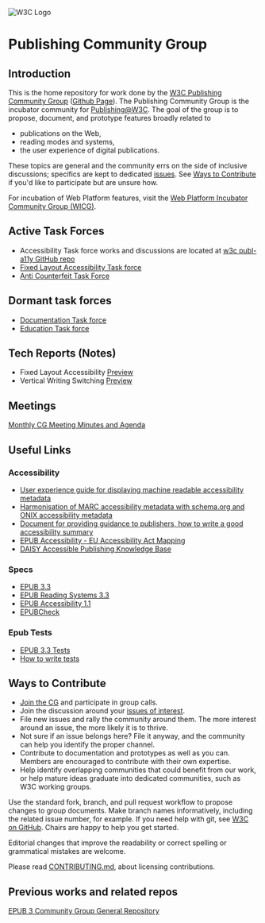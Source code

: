 ![W3C Logo](https://www.w3.org/Icons/w3c_home)

# Publishing Community Group

## Introduction
This is the home repository for work done by the [W3C Publishing Community Group](https://www.w3.org/community/publishingcg/) ([Github Page](https://w3c.github.io/publishingcg/)). The Publishing Community Group is the incubator community for [Publishing@W3C](https://www.w3.org/publishing/). The goal of the group is to propose, document, and prototype features broadly related to

- publications on the Web,
- reading modes and systems,
- the user experience of digital publications.

These topics are general and the community errs on the side of inclusive discussions; specifics are kept to dedicated [issues](https://github.com/w3c/publishingcg/issues). See [Ways to Contribute](#ways-to-contribute) if you'd like to participate but are unsure how.

For incubation of Web Platform features, visit the [Web Platform Incubator Community Group (WICG)](https://www.w3.org/community/wicg/).

## Active Task Forces

* Accessibility Task force works and discussions are located at [w3c publ-a11y GitHub repo](https://github.com/w3c/publ-a11y/)
* [Fixed Layout Accessibility Task force](TaskForces/fxl-a11y/index.md)
* [Anti Counterfeit Task Force](TaskForces/anti-counterfeit/index.md)

## Dormant task forces
* [Documentation Task force](TaskForces/documentation/index.md)
* [Education Task force](TaskForces/education/index.md)

## Tech Reports (Notes)

* Fixed Layout Accessibility [Preview](TaskForces/fxl-a11y/index.html)
* Vertical Writing Switching [Preview](https://htmlpreview.github.io/?https://github.com/w3c/publishingcg/blob/master/TaskForces/vertical-writing-switching/altss-tags.html)

## Meetings

[Monthly CG Meeting Minutes and Agenda](Meetings/index.md)

## Useful Links

### Accessibility
* [User experience guide for displaying machine readable accessibility metadata](https://www.w3.org/publishing/a11y/UX-Guide-metadata/principles/)
* [Harmonisation of MARC accessibility metadata with schema.org and ONIX accessibility metadata](https://w3c.github.io/publ-a11y/drafts/a11y-crosswalk-MARC/index.html)
* [Document for providing guidance to publishers, how to write a good accessibility summary](https://w3c.github.io/publ-a11y/drafts/schema-a11y-summary/)
* [EPUB Accessibility - EU Accessibility Act Mapping](https://www.w3.org/TR/epub-a11y-eaa-mapping/)
* [DAISY Accessible Publishing Knowledge Base](http://kb.daisy.org/publishing/docs/)

### Specs
* [EPUB 3.3](https://www.w3.org/TR/epub-33/)
* [EPUB Reading Systems 3.3](https://www.w3.org/TR/epub-rs-33/)
* [EPUB Accessibility 1.1](https://www.w3.org/TR/epub-a11y-11/)
* [EPUBCheck](https://www.w3.org/publishing/epubcheck/)

### Epub Tests
* [EPUB 3.3 Tests](https://w3c.github.io/epub-tests/)
* [How to write tests](https://w3c.github.io/epub-tests/contributing)

## Ways to Contribute

- [Join the CG](https://www.w3.org/community/wp-login.php?redirect_to=%2Fcommunity%2Fpublishingcg%2Fjoin) and participate in group calls.
- Join the discussion around your [issues of interest](https://github.com/w3c/publishingcg/issues).
- File new issues and rally the community around them. The more interest around an issue, the more likely it is to thrive.
- Not sure if an issue belongs here? File it anyway, and the community can help you identify the proper channel.
- Contribute to documentation and prototypes as well as you can. Members are encouraged to contribute with their own expertise.
- Help identify overlapping communities that could benefit from our work, or help mature ideas graduate into dedicated communities, such as W3C working groups.

Use the standard fork, branch, and pull request workflow to propose changes to group documents. Make branch names informatively, including the related issue number, for example. If you need help with git, see [W3C on GitHub](https://w3c.github.io/). Chairs are happy to help you get started.

Editorial changes that improve the readability or correct spelling or grammatical mistakes are welcome.

Please read [CONTRIBUTING.md](CONTRIBUTING.md), about licensing contributions.


## Previous works and related repos

[EPUB 3 Community Group General Repository](https://github.com/w3c/publ-cg)

